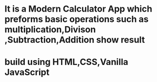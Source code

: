 # It is a Modern Calculator App which preforms basic operations such as multiplication,Divison ,Subtraction,Addition show result 
# build using HTML,CSS,Vanilla JavaScript
